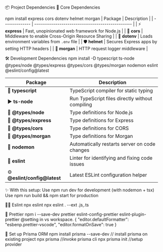 📦 Project Dependencies
🔧 Core Dependencies

npm install express cors dotenv helmet morgan
| Package | Description |
| -------------- | -------------------------------------------------- |
| ⚡ **express** | Fast, unopinionated web framework for Node.js |
| 🔄 **cors** | Middleware to enable Cross-Origin Resource Sharing |
| 🔐 **dotenv** | Loads environment variables from `.env` file |
| 🛡️ **helmet** | Secures Express apps by setting HTTP headers |
| 📜 **morgan** | HTTP request logger middleware |

🛠️ Development Dependencies
npm install -D typescript ts-node @types/node @types/express @types/cors @types/morgan nodemon eslint @eslint/config@latest

| Package                       | Description                                     |
| ----------------------------- | ----------------------------------------------- |
| 📝 **typescript**             | TypeScript compiler for static typing           |
| ▶️ **ts-node**                | Run TypeScript files directly without compiling |
| 🧩 **@types/node**            | Type definitions for Node.js                    |
| 🧩 **@types/express**         | Type definitions for Express                    |
| 🧩 **@types/cors**            | Type definitions for CORS                       |
| 🧩 **@types/morgan**          | Type definitions for Morgan                     |
| 🔄 **nodemon**                | Automatically restarts server on code changes   |
| 🧹 **eslint**                 | Linter for identifying and fixing code issues   |
| ⚙️ **@eslint/config\@latest** | Latest ESLint configuration helper              |

✨ With this setup:
Use npm run dev for development (with nodemon + tsx)
Use npm run build && npm start for production

💁🏻 Eslint
npx eslint
npx eslint . --ext .js,.ts

🚀 Prettier
npm i --save-dev prettier eslint-config-prettier eslint-plugin-prettier
@setting in vs workspace.
{
"editor.defaultFormatter": "esbenp.prettier-vscode",
"editor.formatOnSave": true
}

🎲 Set up Prisma ORM
npm install prisma --save-dev // install prisma on existing project
npx prisma //invoke prisma cli
npx prisma init //setup provider
